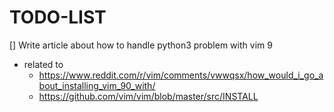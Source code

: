 # TODO-LIST

[] Write article about how to handle python3 problem with vim 9
  - related to
    - https://www.reddit.com/r/vim/comments/vwwqsx/how_would_i_go_about_installing_vim_90_with/
    - https://github.com/vim/vim/blob/master/src/INSTALL
